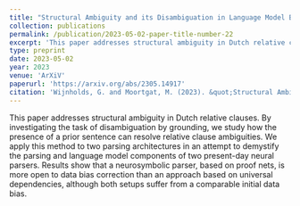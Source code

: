 ```yaml
---
title: "Structural Ambiguity and its Disambiguation in Language Model Based Parsers: the Case of Dutch Clause Relativization"
collection: publications
permalink: /publication/2023-05-02-paper-title-number-22
excerpt: 'This paper addresses structural ambiguity in Dutch relative clauses. By investigating the task of disambiguation by grounding, we study how the presence of a prior sentence can resolve relative clause ambiguities. We apply this method to two parsing architectures in an attempt to demystify the parsing and language model components of two present-day neural parsers. Results show that a neurosymbolic parser, based on proof nets, is more open to data bias correction than an approach based on universal dependencies, although both setups suffer from a comparable initial data bias.'
type: preprint
date: 2023-05-02
year: 2023
venue: 'ArXiV'
paperurl: 'https://arxiv.org/abs/2305.14917'
citation: 'Wijnholds, G. and Moortgat, M. (2023). &quot;Structural Ambiguity and its Disambiguation in Language Model Based Parsers: the Case of Dutch Clause Relativization&quot;  <i>ArXiV Preprint</i>.'
---
```

This paper addresses structural ambiguity in Dutch relative clauses. By investigating the task of disambiguation by grounding, we study how the presence of a prior sentence can resolve relative clause ambiguities. We apply this method to two parsing architectures in an attempt to demystify the parsing and language model components of two present-day neural parsers. Results show that a neurosymbolic parser, based on proof nets, is more open to data bias correction than an approach based on universal dependencies, although both setups suffer from a comparable initial data bias.
